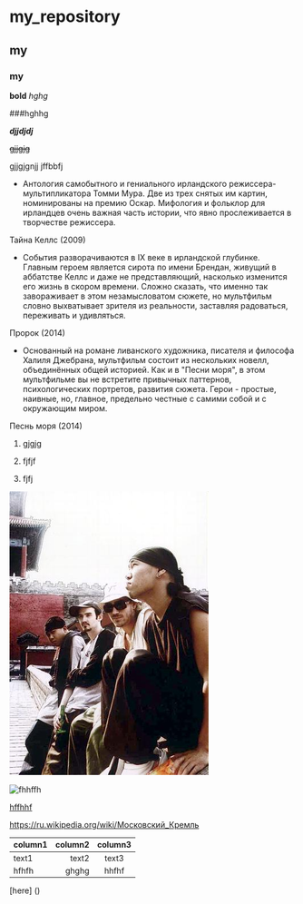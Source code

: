 # my_repository

## my

### my

**bold**
*hghg*

###hghhg

**_djjdjdj_**

~~gjjgjg~~

gjjgjgnjj jffbbfj 

* Антология самобытного и гениального ирландского режиссера-мультипликатора Томми Мура. Две из трех снятых им картин, номинированы на премию Оскар. Мифология и фольклор для ирландцев очень важная часть истории, что явно прослеживается в творчестве режиссера.

Тайна Келлс (2009)

* События разворачиваются в IX веке в ирландской глубинке. Главным героем является сирота по имени Брендан, живущий в аббатстве Келлс и даже не представляющий, насколько изменится его жизнь в скором времени. Сложно сказать, что именно так завораживает в этом незамысловатом сюжете, но мультфильм словно выхватывает зрителя из реальности, заставляя радоваться, переживать и удивляться.

Пророк (2014)

* Основанный на романе ливанского художника, писателя и философа Халиля Джебрана, мультфильм состоит из нескольких новелл, объединённых общей историей. Как и в "Песни моря", в этом мультфильме вы не встретите привычных паттернов, психологических портретов, развития сюжета. Герои - простые, наивные, но, главное, предельно честные с самими собой и с окружающим миром.

Песнь моря (2014)

1. gjgjg

2. fjfjf

3. fjfj


![photka](1_28-3-326-629_20031106162132.jpg)

![fhhffh](https://sun9-4.userapi.com/c626728/v626728295/27819/yQxkNP9I6DA.jpg)


[hffhhf](https://ru.wikipedia.org/wiki/Московский_Кремль)

https://ru.wikipedia.org/wiki/Московский_Кремль


column1 | column2 | column3
:--- | ---: | :---:
text1 | text2 | text3
hfhfh | ghghg | hhfhf


[here] ()
